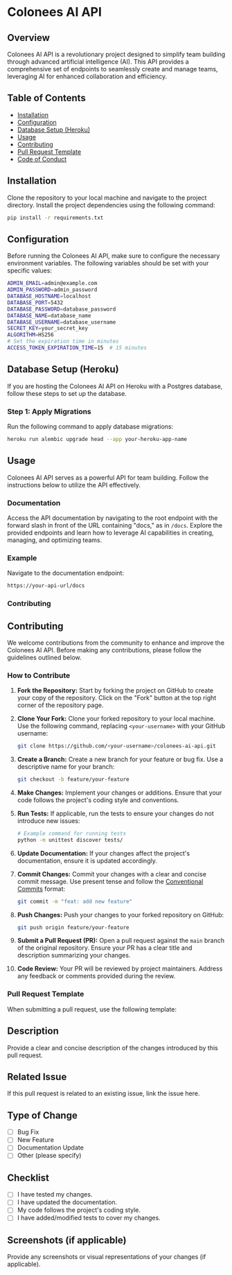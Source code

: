 # Colonees AI API

## Overview

Colonees AI API is a revolutionary project designed to simplify team building through advanced artificial intelligence (AI). This API provides a comprehensive set of endpoints to seamlessly create and manage teams, leveraging AI for enhanced collaboration and efficiency.

## Table of Contents

- [Installation](#installation)
- [Configuration](#configuration)
- [Database Setup (Heroku)](#database-setup-heroku)
- [Usage](#usage)
- [Contributing](#contributing)
- [Pull Request Template](#pull-request-template)
- [Code of Conduct](#code-of-conduct)

## Installation

Clone the repository to your local machine and navigate to the project directory. Install the project dependencies using the following command:

```bash
pip install -r requirements.txt
```

## Configuration

Before running the Colonees AI API, make sure to configure the necessary environment variables. The following variables should be set with your specific values:

```bash
ADMIN_EMAIL=admin@example.com
ADMIN_PASSWORD=admin_password
DATABASE_HOSTNAME=localhost
DATABASE_PORT=5432
DATABASE_PASSWORD=database_password
DATABASE_NAME=database_name
DATABASE_USERNAME=database_username
SECRET_KEY=your_secret_key
ALGORITHM=HS256
# Set the expiration time in minutes
ACCESS_TOKEN_EXPIRATION_TIME=15  # 15 minutes
```


## Database Setup (Heroku)
If you are hosting the Colonees AI API on Heroku with a Postgres database, follow these steps to set up the database.

### Step 1: Apply Migrations

Run the following command to apply database migrations:

```bash
heroku run alembic upgrade head --app your-heroku-app-name
```

## Usage

Colonees AI API serves as a powerful API for team building. Follow the instructions below to utilize the API effectively.

### Documentation

Access the API documentation by navigating to the root endpoint with the forward slash in front of the URL containing "docs," as in `/docs`. Explore the provided endpoints and learn how to leverage AI capabilities in creating, managing, and optimizing teams.

### Example

Navigate to the documentation endpoint:

```bash
https://your-api-url/docs
```

### Contributing


## Contributing

We welcome contributions from the community to enhance and improve the Colonees AI API. Before making any contributions, please follow the guidelines outlined below.

### How to Contribute

1. **Fork the Repository:** Start by forking the project on GitHub to create your copy of the repository. Click on the "Fork" button at the top right corner of the repository page.

2. **Clone Your Fork:** Clone your forked repository to your local machine. Use the following command, replacing `<your-username>` with your GitHub username:

    ```bash
    git clone https://github.com/<your-username>/colonees-ai-api.git
    ```

3. **Create a Branch:** Create a new branch for your feature or bug fix. Use a descriptive name for your branch:

    ```bash
    git checkout -b feature/your-feature
    ```

4. **Make Changes:** Implement your changes or additions. Ensure that your code follows the project's coding style and conventions.

5. **Run Tests:** If applicable, run the tests to ensure your changes do not introduce new issues:

    ```bash
    # Example command for running tests
    python -m unittest discover tests/
    ```

6. **Update Documentation:** If your changes affect the project's documentation, ensure it is updated accordingly.

7. **Commit Changes:** Commit your changes with a clear and concise commit message. Use present tense and follow the [Conventional Commits](https://www.conventionalcommits.org/) format:

    ```bash
    git commit -m "feat: add new feature"
    ```

8. **Push Changes:** Push your changes to your forked repository on GitHub:

    ```bash
    git push origin feature/your-feature
    ```

9. **Submit a Pull Request (PR):** Open a pull request against the `main` branch of the original repository. Ensure your PR has a clear title and description summarizing your changes.

10. **Code Review:** Your PR will be reviewed by project maintainers. Address any feedback or comments provided during the review.

### Pull Request Template

When submitting a pull request, use the following template:


## Description

Provide a clear and concise description of the changes introduced by this pull request.

## Related Issue

If this pull request is related to an existing issue, link the issue here.

## Type of Change

- [ ] Bug Fix
- [ ] New Feature
- [ ] Documentation Update
- [ ] Other (please specify)

## Checklist

- [ ] I have tested my changes.
- [ ] I have updated the documentation.
- [ ] My code follows the project's coding style.
- [ ] I have added/modified tests to cover my changes.

## Screenshots (if applicable)

Provide any screenshots or visual representations of your changes (if applicable).
